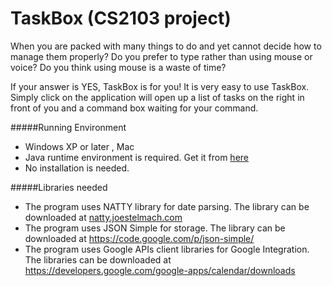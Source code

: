 # TaskBox (CS2103 project)

When you are packed with many things to do and yet cannot decide how to manage them properly? 
Do you prefer to type rather than using mouse or voice? 
Do you think using mouse is a waste of time?

If your answer is YES, TaskBox is for you! It is very easy to use TaskBox. Simply click on the application will open up a list of tasks on the right in front of you and a command box waiting for your command.

#####Running Environment
+ Windows XP or later , Mac
+ Java runtime environment is required. Get it from <a href="https://java.com/en/download/index.jsp">here</a>
+ No installation is needed.

#####Libraries needed
- The program uses NATTY library for date parsing. The library can be downloaded at
<a href="http://natty.joestelmach.com">natty.joestelmach.com</a>
- The program uses JSON Simple for storage. The library can be downloaded at
<a href="https://code.google.com/p/json-simple/">https://code.google.com/p/json-simple/</a>
- The program uses Google APIs client libraries for Google Integration. The libraries can be downloaded at 
<a href="https://developers.google.com/google-apps/calendar/downloads">https://developers.google.com/google-apps/calendar/downloads</a>

